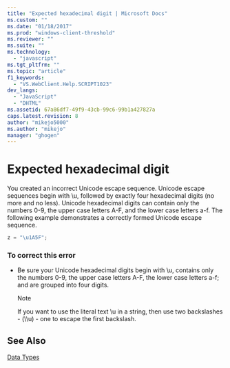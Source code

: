```yaml
---
title: "Expected hexadecimal digit | Microsoft Docs"
ms.custom: ""
ms.date: "01/18/2017"
ms.prod: "windows-client-threshold"
ms.reviewer: ""
ms.suite: ""
ms.technology: 
  - "javascript"
ms.tgt_pltfrm: ""
ms.topic: "article"
f1_keywords: 
  - "VS.WebClient.Help.SCRIPT1023"
dev_langs: 
  - "JavaScript"
  - "DHTML"
ms.assetid: 67a86df7-49f9-43cb-99c6-99b1a427827a
caps.latest.revision: 8
author: "mikejo5000"
ms.author: "mikejo"
manager: "ghogen"
---
```

# Expected hexadecimal digit
You created an incorrect Unicode escape sequence. Unicode escape sequences begin with \u, followed by exactly four hexadecimal digits (no more and no less). Unicode hexadecimal digits can contain only the numbers 0-9, the upper case letters A-F, and the lower case letters a-f. The following example demonstrates a correctly formed Unicode escape sequence.  
  
```javascript  
z = "\u1A5F";  
```  
  
### To correct this error  
  
-   Be sure your Unicode hexadecimal digits begin with \u, contains only the numbers 0-9, the upper case letters A-F, the lower case letters a-f; and are grouped into four digits.  
  
    > [!NOTE]
    >  If you want to use the literal text \u in a string, then use two backslashes - (\\\u) - one to escape the first backslash.  
  
## See Also  
 [Data Types](../../javascript/data-types-javascript.md)